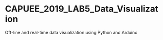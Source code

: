 # CAPUEE_2019_LAB5_Data_Visualization
Off-line and real-time data visualization using Python and Arduino
